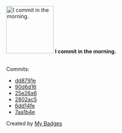<img src="https://my-badges.github.io/my-badges/morning-commits.png" alt="I commit in the morning." title="I commit in the morning." width="128">
<strong>I commit in the morning.</strong>
<br><br>

Commits:

- <a href="https://github.com/HorebZ/HorebZ/commit/dd8791e136e8c43e9d34756faa81eac18a2d833f">dd8791e</a>
- <a href="https://github.com/HorebZ/HorebZ/commit/90d6d16c387f4e063b4ab86399488f74d7e74e11">90d6d16</a>
- <a href="https://github.com/HorebZ/HorebZ/commit/25e26a6afaea21566bcb334f85f92e8d33d6491d">25e26a6</a>
- <a href="https://github.com/HorebZ/HorebZ/commit/2802ac5194ee4ad00c61a9913b49e649578a923d">2802ac5</a>
- <a href="https://github.com/HorebZ/HorebZ/commit/6dd14fede03f9805c444161bbaacc5d292f49022">6dd14fe</a>
- <a href="https://github.com/HorebZ/HorebZ/commit/7aa1b4e4c21b9219b4bb7ded08198afd49a202a6">7aa1b4e</a>


Created by <a href="https://github.com/my-badges/my-badges">My Badges</a>